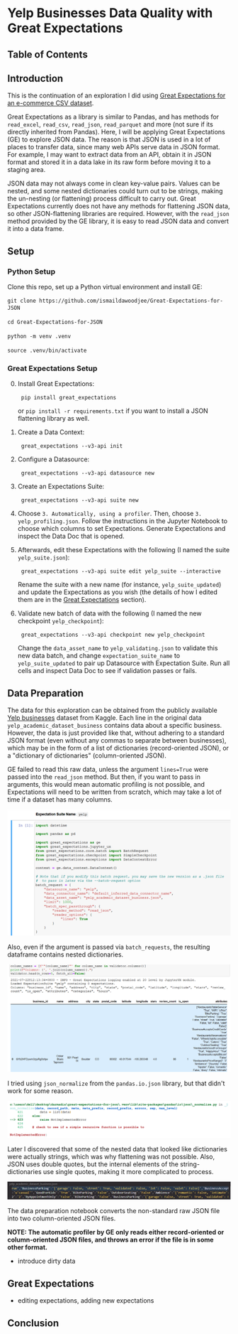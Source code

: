 # Yelp Businesses Data Quality with Great Expectations

## Table of Contents

## Introduction

This is the continuation of an exploration I did using
[Great Expectations for an e-commerce CSV dataset](https://github.com/ismaildawoodjee/Great-Expectations-for-CSV).

Great Expectations as a library is similar to Pandas, and has methods for `read_excel`, `read_csv`,
`read_json`, `read_parquet` and more (not sure if its directly inherited from Pandas).
Here, I will be applying Great Expectations (GE) to explore JSON data. The reason is that JSON is used in a lot
of places to transfer data, since many web APIs serve data in JSON format. For example, I may want
to extract data from an API, obtain it in JSON format and stored it in a data lake in its raw
form before moving it to a staging area.

JSON data may not always come in clean key-value pairs. Values can be nested, and some nested
dictionaries could turn out to be strings, making the un-nesting (or flattening) process difficult
to carry out. Great Expectations currently does not have any methods for flattening JSON data, so
other JSON-flattening libraries are required. However, with the `read_json` method
provided by the GE library, it is easy to read JSON data and convert it into a data frame.

## Setup

### Python Setup

Clone this repo, set up a Python virtual environment and install GE:

    git clone https://github.com/ismaildawoodjee/Great-Expectations-for-JSON

    cd Great-Expectations-for-JSON

    python -m venv .venv

    source .venv/bin/activate

### Great Expectations Setup

0. Install Great Expectations:

        pip install great_expectations

    or `pip install -r requirements.txt` if you want to install a JSON flattening library as well.

1. Create a Data Context:

        great_expectations --v3-api init

2. Configure a Datasource:

        great_expectations --v3-api datasource new

3. Create an Expectations Suite:

        great_expectations --v3-api suite new

4. Choose `3. Automatically, using a profiler`. Then, choose `3. yelp_profiling.json`.
Follow the instructions in the Jupyter Notebook to choose which columns to set Expectations.
Generate Expectations and inspect the Data Doc that is opened.

5. Afterwards, edit these Expectations with the following (I named the suite `yelp_suite.json`):

        great_expectations --v3-api suite edit yelp_suite --interactive

    Rename the suite with a new name (for instance, `yelp_suite_updated`) and update the Expectations
    as you wish (the details of how I edited them are in the [Great Expectations](#great-expectations) section).

6. Validate new batch of data with the following (I named the new checkpoint `yelp_checkpoint`):

        great_expectations --v3-api checkpoint new yelp_checkpoint

    Change the `data_asset_name` to `yelp_validating.json` to validate this new data batch, and change
    `expectation_suite_name` to `yelp_suite_updated` to pair up Datasource with Expectation Suite.
    Run all cells and inspect Data Doc to see if validation passes or fails.

## Data Preparation

The data for this exploration can be obtained from the publicly available
[Yelp businesses](https://www.kaggle.com/yelp-dataset/yelp-dataset?select=yelp_academic_dataset_business.json)
dataset from Kaggle. Each line in the original data `yelp_academic_dataset_business` contains data about
a specific business. However, the data is just provided like that, without adhering to a standard JSON format
(even without any commas to separate between businesses), which may be in the form of a list of dictionaries
(record-oriented JSON), or a "dictionary of dictionaries" (column-oriented JSON).

GE failed to read this raw data, unless the argument `lines=True` were passed into the `read_json` method.
But then, if you want to pass in arguments, this would mean automatic profiling is not possible, and
Expectations will need to be written from scratch, which may take a lot of time if a dataset has many columns.

![Read JSON line in the read_json method](./assets/images/1.%20specify_read_json_lines.png)

Also, even if the argument is passed via `batch_requests`, the resulting dataframe contains nested dictionaries.

![Nested data frame](./assets/images/2.%20unwanted_nested_dataframe.png)

I tried using `json_normalize` from the `pandas.io.json` library, but that didn't work for some reason.

![json_normalize error](./assets/images/4.%20but_results_in_error.png)

Later I discovered that some of the nested data that looked like dictionaries were actually strings, which was
why flattening was not possible. Also, JSON uses double quotes, but the internal elements of the string-dictionaries
use single quotes, making it more complicated to process.

![Look like dictionaries, but are actually strings](assets/images/6.%20strings_not_dictionaries.png)

The data preparation notebook converts the non-standard raw JSON file into two column-oriented JSON files.

**NOTE: The automatic profiler by GE only reads either record-oriented or column-oriented JSON files, and throws
an error if the file is in some other format.**

- introduce dirty data

## Great Expectations

- editing expectations, adding new expectations

## Conclusion
